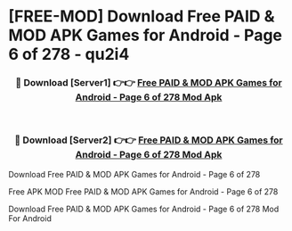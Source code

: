 # [FREE-MOD] Download Free PAID & MOD APK Games for Android - Page 6 of 278 - qu2i4


<div align="center">
<h3>🔴 Download [Server1] 👉👉 <a href="https://apk-comot.site?title=Free_PAID_&_MOD_APK_Games_for_Android_-_Page_6_of_278">Free PAID & MOD APK Games for Android - Page 6 of 278 Mod Apk</a></h3><br>

<h3>🔴 Download [Server2] 👉👉 <a href="https://apk-comot.site?title=Free_PAID_&_MOD_APK_Games_for_Android_-_Page_6_of_278">Free PAID & MOD APK Games for Android - Page 6 of 278 Mod Apk</a></h3>
</div>



Download Free PAID & MOD APK Games for Android - Page 6 of 278 

Free APK MOD Free PAID & MOD APK Games for Android - Page 6 of 278 

Download Free PAID & MOD APK Games for Android - Page 6 of 278 Mod For Android
